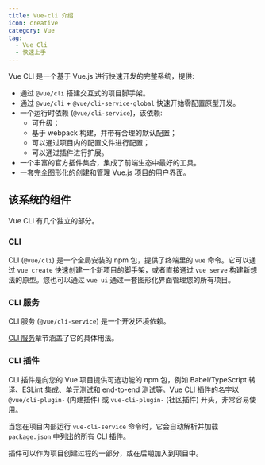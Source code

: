 ```yaml
---
title: Vue-cli 介绍
icon: creative
category: Vue
tag:
  - Vue Cli
  - 快速上手
---
```


Vue CLI 是一个基于 Vue.js 进行快速开发的完整系统，提供:

- 通过 `@vue/cli` 搭建交互式的项目脚手架。
- 通过 `@vue/cli` + `@vue/cli-service-global` 快速开始零配置原型开发。
- 一个运行时依赖 (`@vue/cli-service`)，该依赖:
  - 可升级；
  - 基于 webpack 构建，并带有合理的默认配置；
  - 可以通过项目内的配置文件进行配置；
  - 可以通过插件进行扩展。
- 一个丰富的官方插件集合，集成了前端生态中最好的工具。
- 一套完全图形化的创建和管理 Vue.js 项目的用户界面。

<!-- more -->

## 该系统的组件

Vue CLI 有几个独立的部分。

### CLI

CLI (`@vue/cli`) 是一个全局安装的 npm 包，提供了终端里的 `vue` 命令。它可以通过 `vue create` 快速创建一个新项目的脚手架，或者直接通过 `vue serve` 构建新想法的原型。您也可以通过 `vue ui` 通过一套图形化界面管理您的所有项目。

### CLI 服务

CLI 服务 (`@vue/cli-service`) 是一个开发环境依赖。

[CLI 服务](https://cli.vuejs.org/zh/guide/cli-service.html)章节涵盖了它的具体用法。

### CLI 插件

CLI 插件是向您的 Vue 项目提供可选功能的 npm 包，例如 Babel/TypeScript 转译、ESLint 集成、单元测试和 end-to-end 测试等。Vue CLI 插件的名字以 `@vue/cli-plugin-` (内建插件) 或 `vue-cli-plugin-` (社区插件) 开头，非常容易使用。

当您在项目内部运行 `vue-cli-service` 命令时，它会自动解析并加载 `package.json` 中列出的所有 CLI 插件。

插件可以作为项目创建过程的一部分，或在后期加入到项目中。
